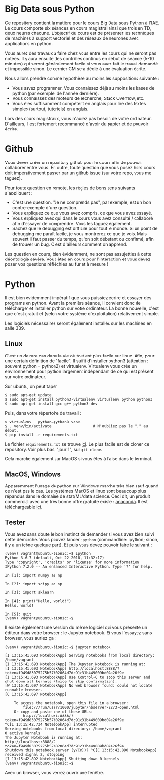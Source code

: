 # Big Data sous Python

Ce repository contient la matière pour le cours Big Data sous Python à
l'IAE.  Le cours comporte six séances en cours magistral ainsi que
trois en TD, deux heures chacune.  L'objectif du cours est de
présenter les techniques de machines à support vectoriel et des
réseaux de neurones avec applications en python.

Vous aurez des travaux à faire chez vous entre les cours qui ne seront
pas notées.  Il y aura ensuite des contrôles continus en début de
séance (5-10 minutes) qui seront généralement facile si vous avez fait
le travail demandé et impossible sinon.  Le dernier CM sera dédié à
une évaluation écrite.

Nous allons prendre comme hypothèse au moins les suppositions suivante
:

* Vous savez programmer.  Vous connaissez déjà au moins les bases de python
  (par exemple, de l'année dernière).
* Vous connaissez des moteurs de recherche, Stack Overflow, etc.
* Vous êtes suffisamment compétent en anglais pour lire des textes
  simples (surtout, tutoriels) en anglais.

Lors des cours magistraux, vous n'aurez pas besoin de votre
ordinateur.  D'ailleurs, il est fortement recommandé d'avoir du papier
et de pouvoir écrire.

# Github

Vous devez créer un repository github pour le cours afin de pouvoir
collaborer entre vous.  En outre, toute question que vous posez hors
cours doit impérativement passer par un github issue (sur votre repo,
vous me taguez).

Pour toute question en remote, les règles de bons sens suivants s'appliquent :

* C'est une question.  "Je ne comprends pas", par exemple, est un bon contre-exemple d'une question.
* Vous expliquez ce que vous avez compris, ce que vous avez essayé.
* Vous expliquez avec qui dans le cours vous avez consulté / collaboré afin d'essayer de comprendre.  Vous les taguez également.
* Sachez que le debugging est difficile pour tout le monde.  Si un point de debugging me paraît facile, je vous montrerez ce que je vois.  Mais souvent il faut passer du temps, qu'on soit débutant ou confirmé, afin de trouver un bug.  C'est d'ailleurs comment on apprend.

Les question en cours, bien évidemment, ne sont pas assujetties à cette déontologie sévère.  Vous êtes en cours pour l'interaction et vous devez poser vos questions réfléchies au fur et à mesure !


# Python

Il est bien évidemment impératif que vous puissiez écrire et essayer
des programs en python.  Avant la première séance, il convient donc de
télécharger et installer python sur votre ordinateur.  La bonne
nouvelle, c'est que c'est gratuit et (selon votre système
d'exploitation) relativement simple.

Les logiciels nécessaires seront également installés sur les machines
en salle 339.


## Linux

C'est un de rare cas dans la vie où tout est plus facile sur linux.
Afin, pour une certain définition de "facile".  Il suffit d'installer
python3 (attention : souvent python = python2) et virtualenv.
Virtualenv vous crée un environnement pour python largement
indépendant de ce qui est présent sur votre ordinateur.

Sur ubuntu, on peut taper

    $ sudo apt-get update
	$ sudo apt-get install python3-virtualenv virtualenv python python3
	$ sudo apt-get install gcc g++ python3-dev

Puis, dans votre répertoire de travail :

    $ virtualenv --python=python3 venv
	$ . venv/bin/activate                   # N'oubliez pas le "." au début.
	$ pip install -r requirements.txt

Le fichier `requirements.txt` se trouve [ici](requirements.txt).  Le
plus facile est de cloner ce repository.  Voir plus bas, "jour 1", sur
`git clone`.

Cela marche également sur MacOS si vous êtes à l'aise dans le terminal.

## MacOS, Windows

Apparemment l'usage de python sur Windows marche très bien sauf quand
ce n'est pas le cas.  Les systèmes MacOS et linux sont beaucoup plus
répandus dans le domaine de stat/ML/data science.  Ceci dit, un
produit commercial avec une très bonne offre gratuite existe :
[anaconda](https://www.anaconda.com/).  Il est téléchargeable
[ici](https://www.anaconda.com/download/).

## Tester

Vous avez sans doute le bon instinct de demander si vous avez bien
suivi cette démarche.  Vous pouvez lancer `ipython` (commandline:
ipython; sinon, il y a un icône quelque part).  Et puis vous devez
pouvoir faire le suivant :

	(venv) vagrant@ubuntu-bionic:~$ ipython
	Python 3.6.7 (default, Oct 22 2018, 11:32:17)
	Type 'copyright', 'credits' or 'license' for more information
	IPython 7.2.0 -- An enhanced Interactive Python. Type '?' for help.

	In [1]: import numpy as np

	In [2]: import scipy as sp

	In [3]: import sklearn

	In [4]: print("Hello, world!")
	Hello, world!

	In [5]: quit
	(venv) vagrant@ubuntu-bionic:~$

Il existe également une version du même logiciel qui vous présente un
éditeur dans votre browser : le Jupyter notebook.  Si vous l'essayez
sans browser, vous auriez ça :

	(venv) vagrant@ubuntu-bionic:~$ jupyter notebook

	[I 13:15:41.693 NotebookApp] Serving notebooks from local directory: /home/vagrant
	[I 13:15:41.693 NotebookApp] The Jupyter Notebook is running at:
	[I 13:15:41.693 NotebookApp] http://localhost:8888/?token=f949d83075275b57602064d7dc91c31b449009bd09a26f9e
	[I 13:15:41.693 NotebookApp] Use Control-C to stop this server and shut down all kernels (twice to skip confirmation).
	[W 13:15:41.697 NotebookApp] No web browser found: could not locate runnable browser.
	[C 13:15:41.697 NotebookApp]

		To access the notebook, open this file in a browser:
			file:///run/user/1000/jupyter/nbserver-8273-open.html
		Or copy and paste one of these URLs:
			http://localhost:8888/?token=f949d83075275b57602064d7dc91c31b449009bd09a26f9e
	^C[I 13:15:42.734 NotebookApp] interrupted
	Serving notebooks from local directory: /home/vagrant
	0 active kernels
	The Jupyter Notebook is running at:
	http://localhost:8888/?token=f949d83075275b57602064d7dc91c31b449009bd09a26f9e
	Shutdown this notebook server (y/[n])? ^C[C 13:15:42.890 NotebookApp] received signal 2, stopping
	[I 13:15:42.892 NotebookApp] Shutting down 0 kernels
	(venv) vagrant@ubuntu-bionic:~$

Avec un browser, vous verrez ouvrir une fenêtre.
